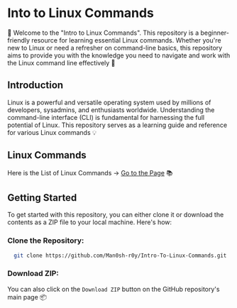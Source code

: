 # Into to Linux Commands

👋 Welcome to the "Intro to Linux Commands". This repository is a beginner-friendly resource for learning essential Linux commands. Whether you're new to Linux or need a refresher on command-line basics, this repository aims to provide you with the knowledge you need to navigate and work with the Linux command line effectively 🐧

## Introduction
Linux is a powerful and versatile operating system used by millions of developers, sysadmins, and enthusiasts worldwide. Understanding the command-line interface (CLI) is fundamental for harnessing the full potential of Linux. This repository serves as a learning guide and reference for various Linux commands  💡

## Linux Commands

Here is the List of Linux Commands -> [Go to the Page](https://github.com/Man0sh-r0y/Intro-To-Linux-Commands/blob/master/Linux-Commands.md) 📚

## Getting Started
To get started with this repository, you can either clone it or download the contents as a ZIP file to your local machine. Here's how:

### Clone the Repository:

```bash
  git clone https://github.com/Man0sh-r0y/Intro-To-Linux-Commands.git
```

### Download ZIP:

You can also click on the `Download ZIP` button on the GitHub repository's main page 📦

